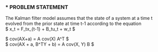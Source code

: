 
### * PROBLEM STATEMENT
The Kalman filter model assumes that the state of a system at a time t evolved from the prior state at time t-1 according to the equation  
$ x_t = F_tx_{t-1} + B_tu_t + w_t   $





$ cov(AX+a) = A cov(X) A^T $  
$ cov(AX + a, B^TY + b) = A cov(X, Y) B $
